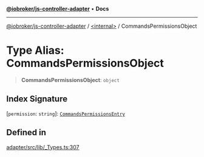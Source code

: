 [**@iobroker/js-controller-adapter**](../../README.md) • **Docs**

***

[@iobroker/js-controller-adapter](../../globals.md) / [\<internal\>](../README.md) / CommandsPermissionsObject

# Type Alias: CommandsPermissionsObject

> **CommandsPermissionsObject**: `object`

## Index Signature

 \[`permission`: `string`\]: [`CommandsPermissionsEntry`](CommandsPermissionsEntry.md)

## Defined in

[adapter/src/lib/\_Types.ts:307](https://github.com/ioBroker/ioBroker.js-controller/blob/78e6b4abb1172f2465daea1c5c2c1a34bdd12a81/packages/adapter/src/lib/_Types.ts#L307)
